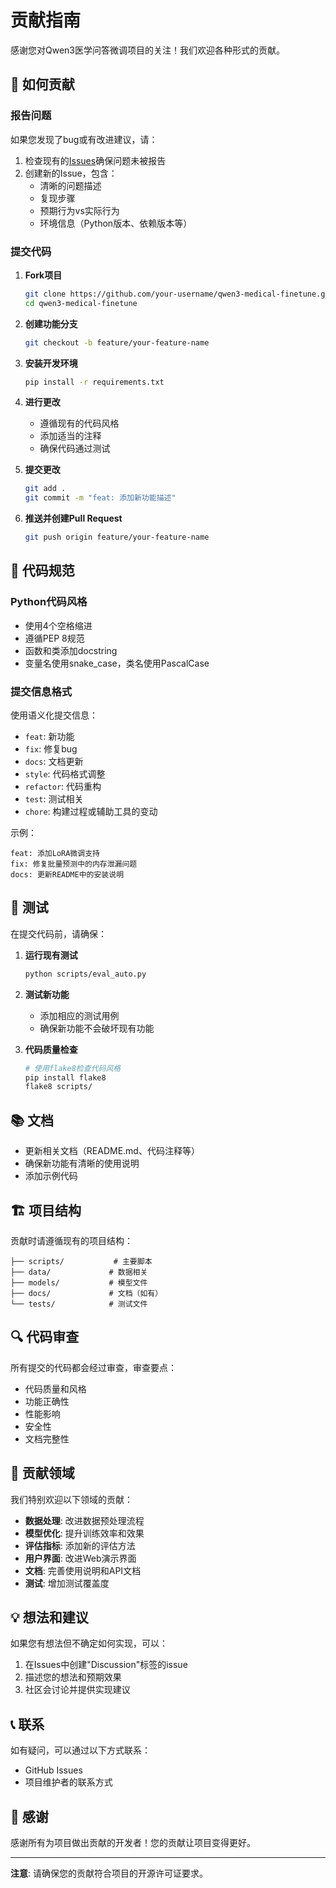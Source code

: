# 贡献指南

感谢您对Qwen3医学问答微调项目的关注！我们欢迎各种形式的贡献。

## 🤝 如何贡献

### 报告问题

如果您发现了bug或有改进建议，请：

1. 检查现有的[Issues](https://github.com/your-username/qwen3-medical-finetune/issues)确保问题未被报告
2. 创建新的Issue，包含：
   - 清晰的问题描述
   - 复现步骤
   - 预期行为vs实际行为
   - 环境信息（Python版本、依赖版本等）

### 提交代码

1. **Fork项目**
   ```bash
   git clone https://github.com/your-username/qwen3-medical-finetune.git
   cd qwen3-medical-finetune
   ```

2. **创建功能分支**
   ```bash
   git checkout -b feature/your-feature-name
   ```

3. **安装开发环境**
   ```bash
   pip install -r requirements.txt
   ```

4. **进行更改**
   - 遵循现有的代码风格
   - 添加适当的注释
   - 确保代码通过测试

5. **提交更改**
   ```bash
   git add .
   git commit -m "feat: 添加新功能描述"
   ```

6. **推送并创建Pull Request**
   ```bash
   git push origin feature/your-feature-name
   ```

## 📝 代码规范

### Python代码风格

- 使用4个空格缩进
- 遵循PEP 8规范
- 函数和类添加docstring
- 变量名使用snake_case，类名使用PascalCase

### 提交信息格式

使用语义化提交信息：

- `feat`: 新功能
- `fix`: 修复bug
- `docs`: 文档更新
- `style`: 代码格式调整
- `refactor`: 代码重构
- `test`: 测试相关
- `chore`: 构建过程或辅助工具的变动

示例：
```
feat: 添加LoRA微调支持
fix: 修复批量预测中的内存泄漏问题
docs: 更新README中的安装说明
```

## 🧪 测试

在提交代码前，请确保：

1. **运行现有测试**
   ```bash
   python scripts/eval_auto.py
   ```

2. **测试新功能**
   - 添加相应的测试用例
   - 确保新功能不会破坏现有功能

3. **代码质量检查**
   ```bash
   # 使用flake8检查代码风格
   pip install flake8
   flake8 scripts/
   ```

## 📚 文档

- 更新相关文档（README.md、代码注释等）
- 确保新功能有清晰的使用说明
- 添加示例代码

## 🏗️ 项目结构

贡献时请遵循现有的项目结构：

```
├── scripts/           # 主要脚本
├── data/             # 数据相关
├── models/           # 模型文件
├── docs/             # 文档（如有）
└── tests/            # 测试文件
```

## 🔍 代码审查

所有提交的代码都会经过审查，审查要点：

- 代码质量和风格
- 功能正确性
- 性能影响
- 安全性
- 文档完整性

## 🎯 贡献领域

我们特别欢迎以下领域的贡献：

- **数据处理**: 改进数据预处理流程
- **模型优化**: 提升训练效率和效果
- **评估指标**: 添加新的评估方法
- **用户界面**: 改进Web演示界面
- **文档**: 完善使用说明和API文档
- **测试**: 增加测试覆盖度

## 💡 想法和建议

如果您有想法但不确定如何实现，可以：

1. 在Issues中创建"Discussion"标签的issue
2. 描述您的想法和预期效果
3. 社区会讨论并提供实现建议

## 📞 联系

如有疑问，可以通过以下方式联系：

- GitHub Issues
- 项目维护者的联系方式

## 🙏 感谢

感谢所有为项目做出贡献的开发者！您的贡献让项目变得更好。

---

**注意**: 请确保您的贡献符合项目的开源许可证要求。
